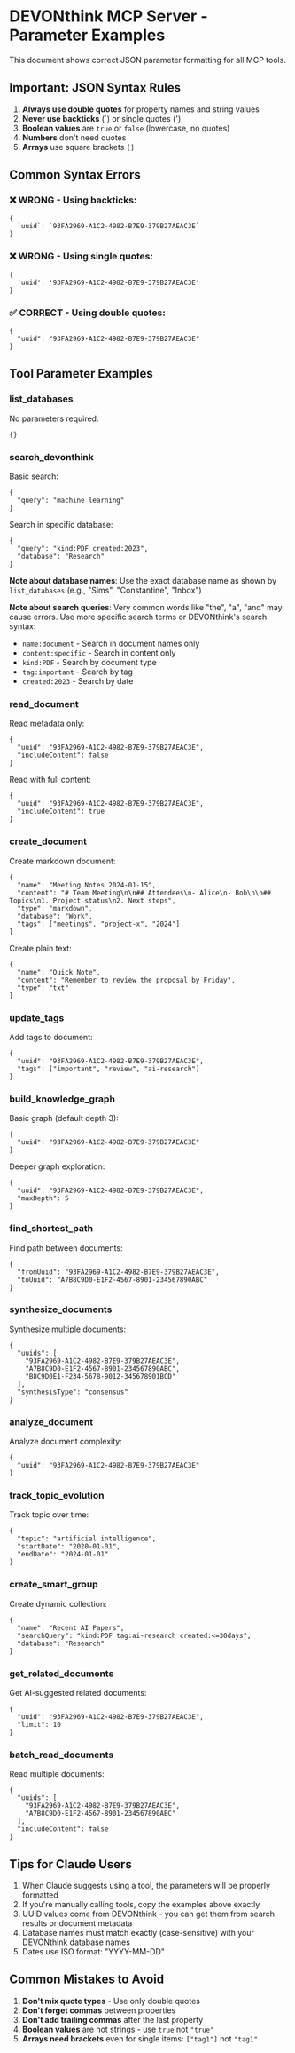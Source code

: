 # DEVONthink MCP Server - Parameter Examples

This document shows correct JSON parameter formatting for all MCP tools.

## Important: JSON Syntax Rules

1. **Always use double quotes** for property names and string values
2. **Never use backticks** (`) or single quotes (')
3. **Boolean values** are `true` or `false` (lowercase, no quotes)
4. **Numbers** don't need quotes
5. **Arrays** use square brackets `[]`

## Common Syntax Errors

### ❌ WRONG - Using backticks:
```
{
  `uuid`: `93FA2969-A1C2-4982-B7E9-379B27AEAC3E`
}
```

### ❌ WRONG - Using single quotes:
```
{
  'uuid': '93FA2969-A1C2-4982-B7E9-379B27AEAC3E'
}
```

### ✅ CORRECT - Using double quotes:
```
{
  "uuid": "93FA2969-A1C2-4982-B7E9-379B27AEAC3E"
}
```

## Tool Parameter Examples

### list_databases
No parameters required:
```
{}
```

### search_devonthink
Basic search:
```
{
  "query": "machine learning"
}
```

Search in specific database:
```
{
  "query": "kind:PDF created:2023",
  "database": "Research"
}
```

**Note about database names**: Use the exact database name as shown by `list_databases` (e.g., "Sims", "Constantine", "Inbox")

**Note about search queries**: Very common words like "the", "a", "and" may cause errors. Use more specific search terms or DEVONthink's search syntax:
- `name:document` - Search in document names only
- `content:specific` - Search in content only
- `kind:PDF` - Search by document type
- `tag:important` - Search by tag
- `created:2023` - Search by date

### read_document
Read metadata only:
```
{
  "uuid": "93FA2969-A1C2-4982-B7E9-379B27AEAC3E",
  "includeContent": false
}
```

Read with full content:
```
{
  "uuid": "93FA2969-A1C2-4982-B7E9-379B27AEAC3E",
  "includeContent": true
}
```

### create_document
Create markdown document:
```
{
  "name": "Meeting Notes 2024-01-15",
  "content": "# Team Meeting\n\n## Attendees\n- Alice\n- Bob\n\n## Topics\n1. Project status\n2. Next steps",
  "type": "markdown",
  "database": "Work",
  "tags": ["meetings", "project-x", "2024"]
}
```

Create plain text:
```
{
  "name": "Quick Note",
  "content": "Remember to review the proposal by Friday",
  "type": "txt"
}
```

### update_tags
Add tags to document:
```
{
  "uuid": "93FA2969-A1C2-4982-B7E9-379B27AEAC3E",
  "tags": ["important", "review", "ai-research"]
}
```

### build_knowledge_graph
Basic graph (default depth 3):
```
{
  "uuid": "93FA2969-A1C2-4982-B7E9-379B27AEAC3E"
}
```

Deeper graph exploration:
```
{
  "uuid": "93FA2969-A1C2-4982-B7E9-379B27AEAC3E",
  "maxDepth": 5
}
```

### find_shortest_path
Find path between documents:
```
{
  "fromUuid": "93FA2969-A1C2-4982-B7E9-379B27AEAC3E",
  "toUuid": "A7B8C9D0-E1F2-4567-8901-234567890ABC"
}
```

### synthesize_documents
Synthesize multiple documents:
```
{
  "uuids": [
    "93FA2969-A1C2-4982-B7E9-379B27AEAC3E",
    "A7B8C9D0-E1F2-4567-8901-234567890ABC",
    "B8C9D0E1-F234-5678-9012-345678901BCD"
  ],
  "synthesisType": "consensus"
}
```

### analyze_document
Analyze document complexity:
```
{
  "uuid": "93FA2969-A1C2-4982-B7E9-379B27AEAC3E"
}
```

### track_topic_evolution
Track topic over time:
```
{
  "topic": "artificial intelligence",
  "startDate": "2020-01-01",
  "endDate": "2024-01-01"
}
```

### create_smart_group
Create dynamic collection:
```
{
  "name": "Recent AI Papers",
  "searchQuery": "kind:PDF tag:ai-research created:<=30days",
  "database": "Research"
}
```

### get_related_documents
Get AI-suggested related documents:
```
{
  "uuid": "93FA2969-A1C2-4982-B7E9-379B27AEAC3E",
  "limit": 10
}
```

### batch_read_documents
Read multiple documents:
```
{
  "uuids": [
    "93FA2969-A1C2-4982-B7E9-379B27AEAC3E",
    "A7B8C9D0-E1F2-4567-8901-234567890ABC"
  ],
  "includeContent": false
}
```

## Tips for Claude Users

1. When Claude suggests using a tool, the parameters will be properly formatted
2. If you're manually calling tools, copy the examples above exactly
3. UUID values come from DEVONthink - you can get them from search results or document metadata
4. Database names must match exactly (case-sensitive) with your DEVONthink database names
5. Dates use ISO format: "YYYY-MM-DD"

## Common Mistakes to Avoid

1. **Don't mix quote types** - Use only double quotes
2. **Don't forget commas** between properties
3. **Don't add trailing commas** after the last property
4. **Boolean values** are not strings - use `true` not `"true"`
5. **Arrays need brackets** even for single items: `["tag1"]` not `"tag1"`